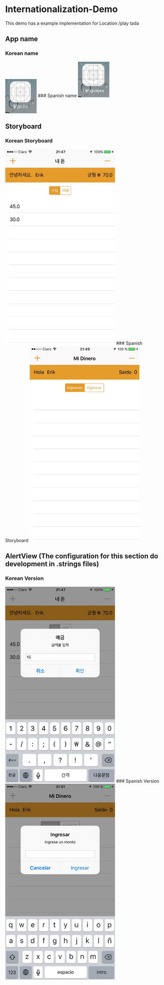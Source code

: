 # Internationalization-Demo
This demo has a example implementation for Location /play tada

## App name
### Korean name
<img src="https://github.com/orbismobile/Internationalization-Demo/blob/master/screens/korean_icon.png" width="100px" align="center">
### Spanish name
<img src="https://github.com/orbismobile/Internationalization-Demo/blob/master/screens/spanish_icon.png" width="100px">

## Storyboard
### Korean Storyboard
<img src="https://github.com/orbismobile/Internationalization-Demo/blob/master/screens/korean_table.jpg" width="350px"/>
### Spanish Storyboard
<img src="https://github.com/orbismobile/Internationalization-Demo/blob/master/screens/spanish_table.jpg" width="350px"/>

## AlertView (The configuration for this section do development in .strings files)
### Korean Version
<img src="https://github.com/orbismobile/Internationalization-Demo/blob/master/screens/korean_alert.jpg" width="350px"/>
### Spanish Version
<img src="https://github.com/orbismobile/Internationalization-Demo/blob/master/screens/spanish_alert.jpg" width="350px"/>
